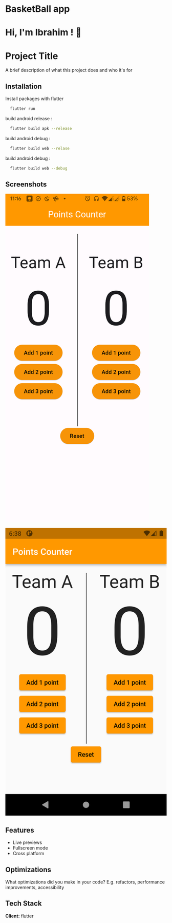 # BasketBall app

# Hi, I'm Ibrahim ! 👋

# Project Title

A brief description of what this project does and who it's for

## Installation

Install packages with flutter

```bash
  flutter run
```

build android release :

```bash
  flutter build apk --release
```

build android debug :

```bash
  flutter build web --relase
```

build android debug :

```bash
  flutter build web --debug
```

## Screenshots

![App Screenshot](https://github.com/IbrahimAde1/BasketballApp/blob/main/screenshot/flutter_02.png?raw=true)

![App Screenshot](https://github.com/IbrahimAde1/BasketballApp/blob/main/screenshot/flutter_01.png)
## Features

- Live previews
- Fullscreen mode
- Cross platform

## Optimizations

What optimizations did you make in your code? E.g. refactors, performance improvements, accessibility

## Tech Stack

**Client:** flutter
